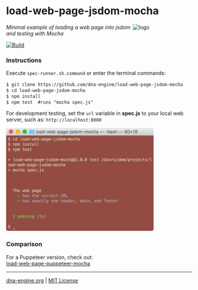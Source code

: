 # load-web-page-jsdom-mocha
<img src=https://dna-engine.org/graphics/dna-logo.png align=right width=160 alt=logo>

_Minimal example of loading a web page into jsdom and testing with Mocha_

[![Build](https://github.com/dna-engine/load-web-page-jsdom-mocha/actions/workflows/run-spec-on-push.yaml/badge.svg)](https://github.com/dna-engine/load-web-page-jsdom-mocha/actions/workflows/run-spec-on-push.yaml)

### Instructions
Execute `spec-runner.sh.command` or enter the terminal commands:
```shell
$ git clone https://github.com/dna-engine/load-web-page-jsdom-mocha
$ cd load-web-page-jsdom-mocha
$ npm install
$ npm test  #runs "mocha spec.js"
```

For development testing, set the `url` variable in **spec.js** to your local web server, such as:
`http://localhost:8080`

<img src=https://raw.githubusercontent.com/dna-engine/load-web-page-jsdom-mocha/main/screenshot.png
   width=400 alt=screenshot>

### Comparison
For a Puppeteer version, check out:<br>
[load-web-page-puppeteer-mocha](https://github.com/dna-engine/load-web-page-puppeteer-mocha)

---
[dna-engine.org](https://dna-engine.org) | [MIT License](LICENSE.txt)
